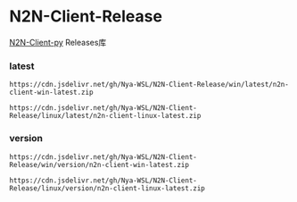 # N2N-Client-Release
[N2N-Client-py](https://github.com/Nya-WSL/N2N-Client-py) Releases库

### latest

`https://cdn.jsdelivr.net/gh/Nya-WSL/N2N-Client-Release/win/latest/n2n-client-win-latest.zip`

`https://cdn.jsdelivr.net/gh/Nya-WSL/N2N-Client-Release/linux/latest/n2n-client-linux-latest.zip`

### version

`https://cdn.jsdelivr.net/gh/Nya-WSL/N2N-Client-Release/win/version/n2n-client-win-latest.zip`

`https://cdn.jsdelivr.net/gh/Nya-WSL/N2N-Client-Release/linux/version/n2n-client-linux-latest.zip`
